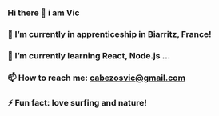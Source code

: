 ### Hi there 👋 i am Vic

### 🔭 I’m currently in apprenticeship in Biarritz, France!
### 🌱 I’m currently learning React, Node.js ...
### 📫 How to reach me: cabezosvic@gmail.com
### ⚡ Fun fact: love surfing and nature!

<!--
**viccabezos/viccabezos** is a ✨ _special_ ✨ repository because its `README.md` (this file) appears on your GitHub profile.

Here are some ideas to get you started:

- 🔭 I’m currently in apprenticeship in Biarritz, France!
- 🌱 I’m currently learning React, Node.js ...
- 📫 How to reach me: cabezosvic@gmail.com
- ⚡ Fun fact: love surfing and nature!
-->
